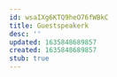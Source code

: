 ```yaml
---
id: wsaIXg6KTQ9heO76fWBkC
title: Guestspeakerk
desc: ''
updated: 1635848689857
created: 1635848689857
stub: true
---
```


